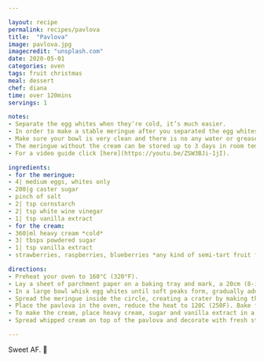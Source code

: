```yaml
---

layout: recipe
permalink: recipes/pavlova
title:  "Pavlova"
image: pavlova.jpg
imagecredit: "unsplash.com"
date: 2020-05-01
categories: oven
tags: fruit christmas
meal: dessert
chef: diana
time: over 120mins
servings: 1

notes: 
- Separate the egg whites when they’re cold, it’s much easier.
- In order to make a stable meringue after you separated the egg whites, bring them to room temperature.
- Make sure your bowl is very clean and there is no any water or grease, otherwise you’ll not be able to rich stiff peaks.
- The meringue without the cream can be stored up to 3 days in room temperature.
- For a video guide click [here](https://youtu.be/ZSW3BJi-1jI).

ingredients:
- for the meringue:
- 4| medium eggs, whites only
- 200|g caster sugar
- pinch of salt
- 2| tsp cornstarch
- 2| tsp white wine vinegar
- 1| tsp vanilla extract
- for the cream:
- 360|ml heavy cream *cold*
- 3| tbsps powdered sugar
- 1| tsp vanilla extract
- strawberries, raspberries, blueberries *any kind of semi-tart fruit fits perfectly*

directions:
- Preheat your oven to 160°C (320°F).
- Lay a sheet of parchment paper on a baking tray and mark, a 20cm (8-inch) circle. Turn it upside down and set it aside.
- In a large bowl whisk egg whites until soft peaks form, gradually add sugar, until stiff peaks form and the meringue looks glossy. Add white wine vinegar, cornstarch, vanilla extract and beat on low speed until incorporated.
- Spread the meringue inside the circle, creating a crater by making the sides a little higher than the middle.
- Place the pavlova in the oven, reduce the heat to 120C (250F). Bake for 75 minutes, then turn off the heat and let the Pavlova cool completely (at least 4 hours) inside the oven.
- To make the cream, place heavy cream, sugar and vanilla extract in a large bowl. Beat to stiff peaks.
- Spread whipped cream on top of the pavlova and decorate with fresh strawberries.

---
```


Sweet AF. 🔪

